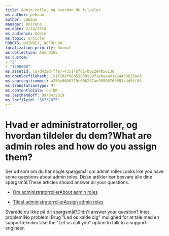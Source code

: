 ```yaml
---
title: Admin rolle, og hvordan du tildeler
ms.author: pebaum
author: pebaum
manager: mnirkhe
ms.date: 2/24/2018
ms.audience: Admin
ms.topic: article
ROBOTS: NOINDEX, NOFOLLOW
localization_priority: Normal
ms.collection: Adm_O365
ms.custom:
- "2"
- "1200008"
ms.assetid: ca7d439d-ffe7-4351-bfd1-b022e4056138
ms.openlocfilehash: 151f2def68b53838929f1ebeaa61a24439815aa0
ms.sourcegitcommit: a256e8680379c006287ae30996763051c4d9ff85
ms.translationtype: MT
ms.contentlocale: da-DK
ms.lasthandoff: 09/04/2019
ms.locfileid: "36737075"
---
```

# <a name="what-are-admin-roles-and-how-do-you-assign-them"></a><span data-ttu-id="734dd-102">Hvad er administratorroller, og hvordan tildeler du dem?</span><span class="sxs-lookup"><span data-stu-id="734dd-102">What are admin roles and how do you assign them?</span></span>

<span data-ttu-id="734dd-103">Ser ud som om du har nogle spørgsmål om admin roller.</span><span class="sxs-lookup"><span data-stu-id="734dd-103">Looks like you have some questions about admin roles.</span></span> <span data-ttu-id="734dd-104">Disse artikler bør besvare alle dine spørgsmål.</span><span class="sxs-lookup"><span data-stu-id="734dd-104">These articles should answer all your questions.</span></span>
  
- [<span data-ttu-id="734dd-105">Om administratorroller</span><span class="sxs-lookup"><span data-stu-id="734dd-105">About admin roles</span></span>](https://docs.microsoft.com/office365/admin/add-users/about-admin-roles)

- [<span data-ttu-id="734dd-106">Tildel administratorroller</span><span class="sxs-lookup"><span data-stu-id="734dd-106">Assign admin roles</span></span>](https://docs.microsoft.com/office365/admin/add-users/assign-admin-roles)

<span data-ttu-id="734dd-107">Svarede du ikke på dit spørgsmål?</span><span class="sxs-lookup"><span data-stu-id="734dd-107">Didn't answer your question?</span></span> <span data-ttu-id="734dd-108">Intet problem!</span><span class="sxs-lookup"><span data-stu-id="734dd-108">No problem!</span></span> <span data-ttu-id="734dd-109">Brug "Lad os kalde dig" mulighed for at tale med en supporttekniker.</span><span class="sxs-lookup"><span data-stu-id="734dd-109">Use the "Let us call you" option to talk to a support engineer.</span></span>
  